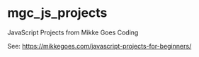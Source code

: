 # mgc_js_projects
JavaScript Projects from Mikke Goes Coding

See: https://mikkegoes.com/javascript-projects-for-beginners/
